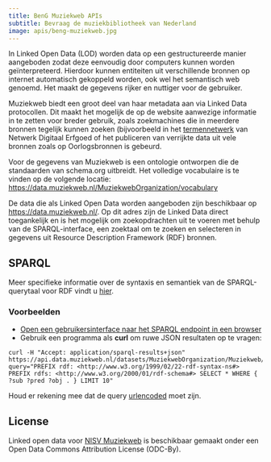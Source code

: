 ```yaml
---
title: BenG Muziekweb APIs
subtitle: Bevraag de muziekbibliotheek van Nederland
image: apis/beng-muziekweb.jpg
---
```


In Linked Open Data (LOD) worden data op een gestructureerde manier aangeboden zodat deze eenvoudig door computers kunnen worden geïnterpreteerd. Hierdoor kunnen entiteiten uit verschillende bronnen op internet automatisch gekoppeld worden, ook wel het semantisch web genoemd. Het maakt de gegevens rijker en nuttiger voor de gebruiker.

Muziekweb biedt een groot deel van haar metadata aan via Linked Data protocollen. Dit maakt het mogelijk de op de website aanwezige informatie in te zetten voor breder gebruik, zoals zoekmachines die in meerdere bronnen tegelijk kunnen zoeken (bijvoorbeeld in het [termennetwerk](termennetwerk.netwerkdigitaalerfgoed.nl/) van Netwerk Digitaal Erfgoed of het publiceren van verrijkte data uit vele bronnen zoals op Oorlogsbronnen is gebeurd.

Voor de gegevens van Muziekweb is een ontologie ontworpen die de standaarden van schema.org uitbreidt. Het volledige vocabulaire is te vinden op de volgende locatie:
https://data.muziekweb.nl/MuziekwebOrganization/vocabulary

De data die als Linked Open Data worden aangeboden zijn beschikbaar op https://data.muziekweb.nl/. Op dit adres zijn de Linked Data direct toegankelijk en is het mogelijk om zoekopdrachten uit te voeren met behulp van de SPARQL-interface, een zoektaal om te zoeken en selecteren in gegevens uit Resource Description Framework (RDF) bronnen.

## SPARQL

Meer specifieke informatie over de syntaxis en semantiek van de SPARQL-querytaal voor RDF vindt u [hier](https://www.w3.org/TR/rdf-sparql-query/).

### Voorbeelden

- [Open een gebruikersinterface naar het SPARQL endpoint in een browser](https://data.muziekweb.nl/MuziekwebOrganization/Muziekweb/sparql/Muziekweb)
- Gebruik een programma als **curl** om ruwe JSON resultaten op te vragen:

```
curl -H "Accept: application/sparql-results+json" https://api.data.muziekweb.nl/datasets/MuziekwebOrganization/Muziekweb/services/Muziekweb/sparql?query="PREFIX rdf: <http://www.w3.org/1999/02/22-rdf-syntax-ns#> PREFIX rdfs: <http://www.w3.org/2000/01/rdf-schema#> SELECT * WHERE { ?sub ?pred ?obj . } LIMIT 10"
```

Houd er rekening mee dat de query [urlencoded](https://www.urlencoder.org/) moet zijn.

## License

Linked open data voor [NISV Muziekweb](/nl/datasets/muziekweb) is beschikbaar gemaakt onder een Open Data Commons Attribution License (ODC-By).
